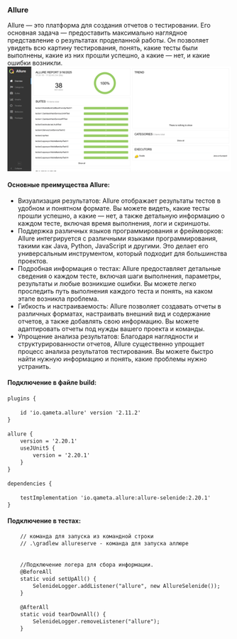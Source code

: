 ### Allure 
Allure — это платформа для создания отчетов о тестировании. 
Его основная задача — предоставить максимально наглядное представление о результатах проделанной работы. Он позволяет увидеть всю картину тестирования, понять, какие тесты были выполнены, какие из них прошли успешно, а какие — нет, и какие ошибки возникли.
![img.png](img.png)


#### Основные преимущества Allure:

* Визуализация результатов: Allure отображает результаты тестов в удобном и понятном формате. Вы можете видеть, какие тесты прошли успешно, а какие — нет, а также детальную информацию о каждом тесте, включая время выполнения, логи и скриншоты. 
* Поддержка различных языков программирования и фреймворков: Allure интегрируется с различными языками программирования, такими как Java, Python, JavaScript и другими. Это делает его универсальным инструментом, который подходит для большинства проектов.
* Подробная информация о тестах: Allure предоставляет детальные сведения о каждом тесте, включая шаги выполнения, параметры, результаты и любые возникшие ошибки. Вы можете легко проследить путь выполнения каждого теста и понять, на каком этапе возникла проблема.
* Гибкость и настраиваемость: Allure позволяет создавать отчеты в различных форматах, настраивать внешний вид и содержание отчетов, а также добавлять свою информацию. Вы можете адаптировать отчеты под нужды вашего проекта и команды.
* Упрощение анализа результатов: Благодаря наглядности и структурированности отчетов, Allure существенно упрощает процесс анализа результатов тестирования. Вы можете быстро найти нужную информацию и понять, какие проблемы нужно устранить.

#### Подключение в файле build:
```
plugins {

    id 'io.qameta.allure' version '2.11.2'
}

allure {
    version = '2.20.1'
    useJUnit5 {
        version = '2.20.1'
    }
}

dependencies {

    testImplementation 'io.qameta.allure:allure-selenide:2.20.1'
}
```

#### Подключение в тестах:
```
    // команда для запуска из командной строки 
    // .\gradlew allureserve - команда для запуска аллюре
    
    
    //Подключение логера для сбора информации.
    @BeforeAll
    static void setUpAll() {
        SelenideLogger.addListener("allure", new AllureSelenide());
    }

    @AfterAll
    static void tearDownAll() {
        SelenideLogger.removeListener("allure");
    }
```

